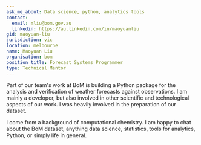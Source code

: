 ```yaml
---
ask_me_about: Data science, python, analytics tools
contact:
  email: mliu@bom.gov.au
  linkedin: https://au.linkedin.com/in/maoyuanliu
gid: maoyuan-liu
jurisdiction: vic
location: melbourne
name: Maoyuan Liu
organisation: bom
position_title: Forecast Systems Programmer
type: Technical Mentor
---
```


Part of our team's work at BoM is building a Python package for the analysis and verification of weather forecasts against observations. I am mainly a developer, but also involved in other scientific and technological aspects of our work. I was heavily involved in the preparation of our dataset.

I come from a background of computational chemistry. I am happy to chat about the BoM dataset, anything data science, statistics, tools for analytics, Python, or simply life in general.